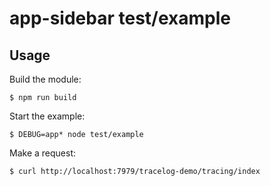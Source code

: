 # app-sidebar test/example

## Usage

Build the module:

```shell
$ npm run build
```

Start the example:

```shell
$ DEBUG=app* node test/example
```

Make a request:

```shell
$ curl http://localhost:7979/tracelog-demo/tracing/index
```
